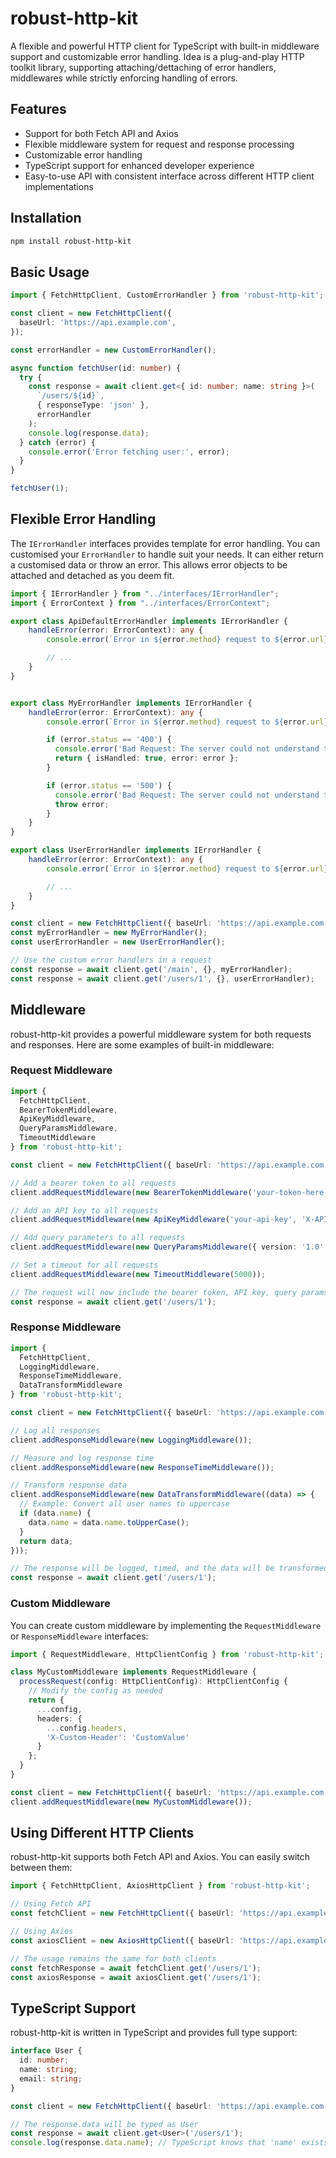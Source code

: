 # robust-http-kit

A flexible and powerful HTTP client for TypeScript with built-in middleware support and customizable error handling.
Idea is a plug-and-play HTTP toolkit library, supporting attaching/dettaching of error handlers, middlewares while strictly enforcing handling of errors.

## Features

- Support for both Fetch API and Axios
- Flexible middleware system for request and response processing
- Customizable error handling
- TypeScript support for enhanced developer experience
- Easy-to-use API with consistent interface across different HTTP client implementations

## Installation

```bash
npm install robust-http-kit
```

## Basic Usage

```typescript
import { FetchHttpClient, CustomErrorHandler } from 'robust-http-kit';

const client = new FetchHttpClient({
  baseUrl: 'https://api.example.com',
});

const errorHandler = new CustomErrorHandler();

async function fetchUser(id: number) {
  try {
    const response = await client.get<{ id: number; name: string }>(
      `/users/${id}`,
      { responseType: 'json' },
      errorHandler
    );
    console.log(response.data);
  } catch (error) {
    console.error('Error fetching user:', error);
  }
}

fetchUser(1);
```

## Flexible Error Handling

The `IErrorHandler` interfaces provides template for error handling.  You can customised your `ErrorHandler` to handle suit your needs. It can either return a customised data or throw an error. This allows error objects to be attached and detached as you deem fit.

```typescript
import { IErrorHandler } from "../interfaces/IErrorHandler";
import { ErrorContext } from "../interfaces/ErrorContext";

export class ApiDefaultErrorHandler implements IErrorHandler {
    handleError(error: ErrorContext): any {
        console.error(`Error in ${error.method} request to ${error.url} with ${error.status}`);

        // ...
    }
}


export class MyErrorHandler implements IErrorHandler {
    handleError(error: ErrorContext): any {
        console.error(`Error in ${error.method} request to ${error.url} with ${error.status}`);

        if (error.status == '400') {
          console.error('Bad Request: The server could not understand the request.');
          return { isHandled: true, error: error };
        } 

        if (error.status == '500') {
          console.error('Bad Request: The server could not understand the request.');
          throw error;
        }
    }
}

export class UserErrorHandler implements IErrorHandler {
    handleError(error: ErrorContext): any {
        console.error(`Error in ${error.method} request to ${error.url} with ${error.status}`);

        // ...
    }
}

const client = new FetchHttpClient({ baseUrl: 'https://api.example.com' }, new ApiDefaultErrorHandler());
const myErrorHandler = new MyErrorHandler();
const userErrorHandler = new UserErrorHandler();

// Use the custom error handlers in a request
const response = await client.get('/main', {}, myErrorHandler);
const response = await client.get('/users/1', {}, userErrorHandler);
```

## Middleware

robust-http-kit provides a powerful middleware system for both requests and responses. Here are some examples of built-in middleware:

### Request Middleware

```typescript
import { 
  FetchHttpClient, 
  BearerTokenMiddleware, 
  ApiKeyMiddleware, 
  QueryParamsMiddleware, 
  TimeoutMiddleware 
} from 'robust-http-kit';

const client = new FetchHttpClient({ baseUrl: 'https://api.example.com' });

// Add a bearer token to all requests
client.addRequestMiddleware(new BearerTokenMiddleware('your-token-here'));

// Add an API key to all requests
client.addRequestMiddleware(new ApiKeyMiddleware('your-api-key', 'X-API-Key'));

// Add query parameters to all requests
client.addRequestMiddleware(new QueryParamsMiddleware({ version: '1.0' }));

// Set a timeout for all requests
client.addRequestMiddleware(new TimeoutMiddleware(5000));

// The request will now include the bearer token, API key, query params, and a timeout
const response = await client.get('/users/1');
```

### Response Middleware

```typescript
import { 
  FetchHttpClient, 
  LoggingMiddleware, 
  ResponseTimeMiddleware, 
  DataTransformMiddleware 
} from 'robust-http-kit';

const client = new FetchHttpClient({ baseUrl: 'https://api.example.com' });

// Log all responses
client.addResponseMiddleware(new LoggingMiddleware());

// Measure and log response time
client.addResponseMiddleware(new ResponseTimeMiddleware());

// Transform response data
client.addResponseMiddleware(new DataTransformMiddleware((data) => {
  // Example: Convert all user names to uppercase
  if (data.name) {
    data.name = data.name.toUpperCase();
  }
  return data;
}));

// The response will be logged, timed, and the data will be transformed
const response = await client.get('/users/1');
```

### Custom Middleware

You can create custom middleware by implementing the `RequestMiddleware` or `ResponseMiddleware` interfaces:

```typescript
import { RequestMiddleware, HttpClientConfig } from 'robust-http-kit';

class MyCustomMiddleware implements RequestMiddleware {
  processRequest(config: HttpClientConfig): HttpClientConfig {
    // Modify the config as needed
    return {
      ...config,
      headers: {
        ...config.headers,
        'X-Custom-Header': 'CustomValue'
      }
    };
  }
}

const client = new FetchHttpClient({ baseUrl: 'https://api.example.com' });
client.addRequestMiddleware(new MyCustomMiddleware());
```

## Using Different HTTP Clients

robust-http-kit supports both Fetch API and Axios. You can easily switch between them:

```typescript
import { FetchHttpClient, AxiosHttpClient } from 'robust-http-kit';

// Using Fetch API
const fetchClient = new FetchHttpClient({ baseUrl: 'https://api.example.com' });

// Using Axios
const axiosClient = new AxiosHttpClient({ baseUrl: 'https://api.example.com' });

// The usage remains the same for both clients
const fetchResponse = await fetchClient.get('/users/1');
const axiosResponse = await axiosClient.get('/users/1');
```

## TypeScript Support

robust-http-kit is written in TypeScript and provides full type support:

```typescript
interface User {
  id: number;
  name: string;
  email: string;
}

const client = new FetchHttpClient({ baseUrl: 'https://api.example.com' });

// The response.data will be typed as User
const response = await client.get<User>('/users/1');
console.log(response.data.name); // TypeScript knows that 'name' exists on User
```
